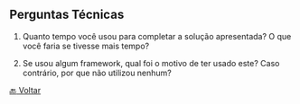 ## Perguntas Técnicas



1. Quanto tempo você usou para completar a solução apresentada? O que você faria se tivesse mais tempo?

2. Se usou algum framework, qual foi o motivo de ter usado este? Caso contrário, por que não utilizou nenhum?

[:back: Voltar](https://github.com/afermanx/climate)